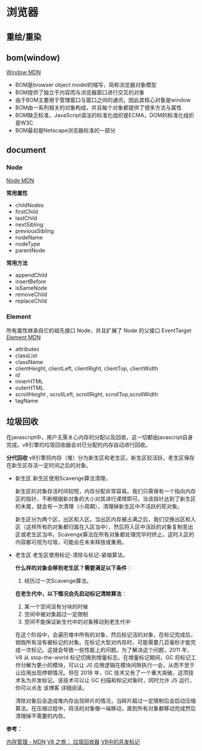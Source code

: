 # 浏览器

## 重绘/重染
## bom(window)
[Window MDN](https://developer.mozilla.org/zh-CN/docs/Web/API/Window)

* BOM是browser object model的缩写，简称浏览器对象模型
* BOM提供了独立于内容而与浏览器窗口进行交互的对象
* 由于BOM主要用于管理窗口与窗口之间的通讯，因此其核心对象是window
* BOM由一系列相关的对象构成，并且每个对象都提供了很多方法与属性
* BOM缺乏标准，JavaScript语法的标准化组织是ECMA，DOM的标准化组织是W3C
* BOM最初是Netscape浏览器标准的一部分

## document
### Node
[Node MDN](https://developer.mozilla.org/zh-CN/docs/Web/API/Node)

**常用属性**

* childNodes
* firstChild
* lastChild
* nextSibling
* previousSibling
* nodeName
* nodeType
* parentNode

**常用方法**

* appendChild
* insertBefore
* isSameNode
* removeChild
* replaceChild
### Element
所有属性继承自它的祖先接口 Node，并且扩展了 Node 的父接口 EventTarget
[Element MDN](https://developer.mozilla.org/zh-CN/docs/Web/API/Element)
* attributes
* classList
* className
* clientHeight, clientLeft, clientRight, clientTop, clientWidth
* id
* innerHTML
* outerHTML
* scrollHeight , scrollLeft, scrollRight, scrollTop,scrollWidth
* tagName
## 垃圾回收
在javascript中，用户无需关心内存的分配以及回收，这一切都由javascript自身完成。v8引擎的垃圾回收器会对已分配的内存自动进行回收。

**分代回收**
v8引擎将内存（堆）分为新生区和老生区。新生区较活跃，老生区保存在新生区存活一定时间之后的对象。
- 新生区
    新生区使用Scavenge算法清理。

    新生区的对象存活时间较短，内存分配非常容易。我们只需保有一个指向内存区的指针，不断根据新对象的大小对其进行递增即可。当该指针达到了新生区的末尾，就会有一次清理（小周期），清理掉新生区中不活跃的死对象。

    新生区分为两个区，出区和入区。当出区内存被占满之后，我们交换出区和入区（这样所有的对象都归属在入区当中），然后将入区中活跃的对象复制至出区或老生区当中。Scavenge算法在所有对象都处理完毕时终止。这时入区的内容都可视为垃圾，可能会在未来释放或重用。
- 老生区
    老生区使用标记-清除与标记-紧缩算法。

   **什么样的对象会移到老生区？需要满足以下条件**：
    1.   经历过一次Scavenge算法。
    
    **在老生代中，以下情况会先启动标记清除算法**：
    
    1. 某一个空间没有分块的时候
    2. 空间中被对象超过一定限制
    3. 空间不能保证新生代中的对象移动到老生代中

    在这个阶段中，会遍历堆中所有的对象，然后标记活的对象，在标记完成后，销毁所有没有被标记的对象。在标记大型对内存时，可能需要几百毫秒才能完成一次标记。这就会导致一些性能上的问题。为了解决这个问题，2011 年，V8 从 stop-the-world 标记切换到增量标志。在增量标记期间，GC 将标记工作分解为更小的模块，可以让 JS 应用逻辑在模块间隙执行一会，从而不至于让应用出现停顿情况。但在 2018 年，GC 技术又有了一个重大突破，这项技术名为并发标记。该技术可以让 GC 扫描和标记对象时，同时允许 JS 运行，你可以点击 该博客 详细阅读。
    
    清除对象后会造成堆内存出现碎片的情况，当碎片超过一定限制后会启动压缩算法。在压缩过程中，将活的对象像一端移动，直到所有对象都移动完成然后清理掉不需要的内存。

**参考：**

[内存管理 - MDN](https://developer.mozilla.org/zh-CN/docs/Web/JavaScript/Memory_Management)
[V8 之旅： 垃圾回收器](http://newhtml.net/v8-garbage-collection/)
[V8中的并发标记](https://v8.dev/blog/concurrent-marking)
